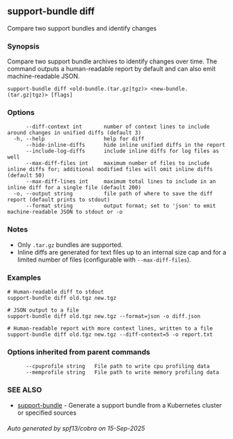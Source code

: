 ## support-bundle diff

Compare two support bundles and identify changes

### Synopsis

Compare two support bundle archives to identify changes over time. The command outputs a human-readable report by default and can also emit machine-readable JSON.

```
support-bundle diff <old-bundle.(tar.gz|tgz)> <new-bundle.(tar.gz|tgz)> [flags]
```

### Options

```
      --diff-context int       number of context lines to include around changes in unified diffs (default 3)
  -h, --help                   help for diff
      --hide-inline-diffs      hide inline unified diffs in the report
      --include-log-diffs      include inline diffs for log files as well
      --max-diff-files int     maximum number of files to include inline diffs for; additional modified files will omit inline diffs (default 50)
      --max-diff-lines int     maximum total lines to include in an inline diff for a single file (default 200)
  -o, --output string          file path of where to save the diff report (default prints to stdout)
      --format string          output format; set to 'json' to emit machine-readable JSON to stdout or -o
```

### Notes

- Only `.tar.gz` bundles are supported.
- Inline diffs are generated for text files up to an internal size cap and for a limited number of files (configurable with `--max-diff-files`).

### Examples

```
# Human-readable diff to stdout
support-bundle diff old.tgz new.tgz

# JSON output to a file
support-bundle diff old.tgz new.tgz --format=json -o diff.json

# Human-readable report with more context lines, written to a file
support-bundle diff old.tgz new.tgz --diff-context=5 -o report.txt
```

### Options inherited from parent commands

```
      --cpuprofile string   File path to write cpu profiling data
      --memprofile string   File path to write memory profiling data
```

### SEE ALSO
* [support-bundle](support-bundle.md)	 - Generate a support bundle from a Kubernetes cluster or specified sources

###### Auto generated by spf13/cobra on 15-Sep-2025
